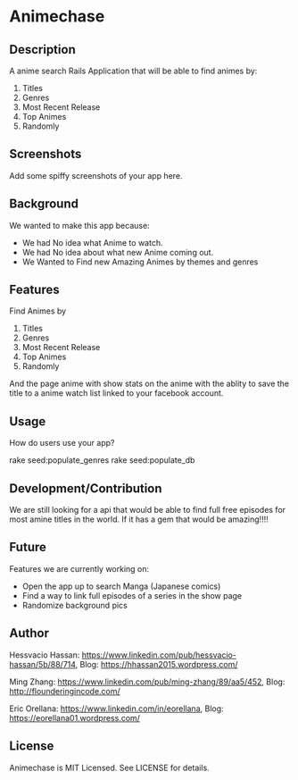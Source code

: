 # Animechase

## Description

A anime search Rails Application that will be 
able to find animes by:
1. Titles
2. Genres
3. Most Recent Release
4. Top Animes
5. Randomly 

## Screenshots

Add some spiffy screenshots of your app here.


## Background

We wanted to make this app because:
- We had No idea what Anime to watch.
- We had No idea about what new Anime coming out.
- We Wanted to Find new Amazing Animes by themes and genres

## Features

Find Animes by
1. Titles
2. Genres
3. Most Recent Release
4. Top Animes
5. Randomly

And the page anime with show stats on the anime with the ablity to save the title to a anime watch list linked to your facebook account.

## Usage

How do users use your app?

rake seed:populate_genres
rake seed:populate_db


## Development/Contribution

We are still looking for a api that would be able to find full free episodes for most amine titles in the world. If it has a gem that would be amazing!!!!

## Future

Features we are currently working on: 
- Open the app up to search Manga (Japanese comics)
- Find a way to link full episodes of a series in the show page
- Randomize background pics

## Author

Hessvacio Hassan: https://www.linkedin.com/pub/hessvacio-hassan/5b/88/714, Blog: https://hhassan2015.wordpress.com/

Ming Zhang: https://www.linkedin.com/pub/ming-zhang/89/aa5/452, Blog: http://flounderingincode.com/

Eric Orellana: https://www.linkedin.com/in/eorellana, Blog: https://eorellana01.wordpress.com/

## License

Animechase is MIT Licensed. See LICENSE for details.
